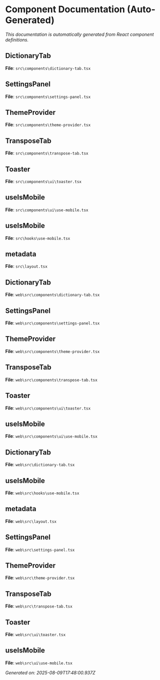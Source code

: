 # Component Documentation (Auto-Generated)

*This documentation is automatically generated from React component definitions.*

## DictionaryTab

**File**: `src\components\dictionary-tab.tsx`

## SettingsPanel

**File**: `src\components\settings-panel.tsx`

## ThemeProvider

**File**: `src\components\theme-provider.tsx`

## TransposeTab

**File**: `src\components\transpose-tab.tsx`

## Toaster

**File**: `src\components\ui\toaster.tsx`

## useIsMobile

**File**: `src\components\ui\use-mobile.tsx`

## useIsMobile

**File**: `src\hooks\use-mobile.tsx`

## metadata

**File**: `src\layout.tsx`

## DictionaryTab

**File**: `web\src\components\dictionary-tab.tsx`

## SettingsPanel

**File**: `web\src\components\settings-panel.tsx`

## ThemeProvider

**File**: `web\src\components\theme-provider.tsx`

## TransposeTab

**File**: `web\src\components\transpose-tab.tsx`

## Toaster

**File**: `web\src\components\ui\toaster.tsx`

## useIsMobile

**File**: `web\src\components\ui\use-mobile.tsx`

## DictionaryTab

**File**: `web\src\dictionary-tab.tsx`

## useIsMobile

**File**: `web\src\hooks\use-mobile.tsx`

## metadata

**File**: `web\src\layout.tsx`

## SettingsPanel

**File**: `web\src\settings-panel.tsx`

## ThemeProvider

**File**: `web\src\theme-provider.tsx`

## TransposeTab

**File**: `web\src\transpose-tab.tsx`

## Toaster

**File**: `web\src\ui\toaster.tsx`

## useIsMobile

**File**: `web\src\ui\use-mobile.tsx`


*Generated on: 2025-08-09T17:48:00.937Z*
